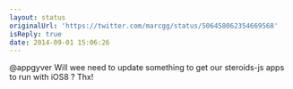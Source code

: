 ```yaml
---
layout: status
originalUrl: 'https://twitter.com/marcgg/status/506458062354669568'
isReply: true
date: 2014-09-01 15:06:26
---
```


@appgyver Will wee need to update something to get our steroids-js apps to run with iOS8 ? Thx!

